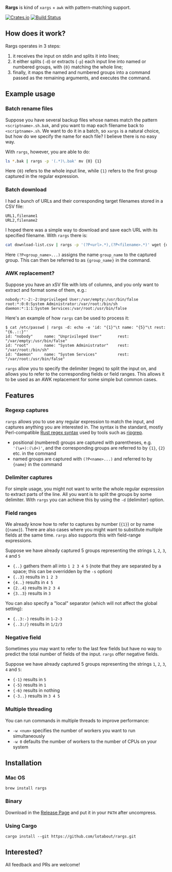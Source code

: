 **Rargs** is kind of `xargs` + `awk` with pattern-matching support.

[![Crates.io](https://img.shields.io/crates/v/rargs.svg)](https://crates.io/crates/rargs) [![Build Status](https://travis-ci.org/lotabout/rargs.svg?branch=master)](https://travis-ci.org/lotabout/rargs)

## How does it work?

Rargs operates in 3 steps:
1. it receives the input on stdin and splits it into lines;
2. it either splits (`-d`) or extracts (`-p`) each input line into named or numbered groups, with `{0}` matching the whole line;
3. finally, it maps the named and numbered groups into a command passed as the remaining arguments, and executes the command.

## Example usage

### Batch rename files

Suppose you have several backup files whose names match the pattern `<scriptname>.sh.bak`, and you want to map each filename back to `<scriptname>.sh`. We want to do it in a batch, so `xargs` is a natural choice, but how do we specify the name for each file? I believe there is no easy way.

With `rargs`, however, you are able to do:

```sh
ls *.bak | rargs -p '(.*)\.bak' mv {0} {1}
```

Here `{0}` refers to the whole input line, while `{1}` refers to the first group captured in the regular expression.

### Batch download

I had a bunch of URLs and their corresponding target filenames stored in a CSV file:

```
URL1,filename1
URL2,filename2
```

I hoped there was a simple way to download and save each URL with its specified filename. With `rargs` there is:

```sh
cat download-list.csv | rargs -p '(?P<url>.*),(?P<filename>.*)' wget {url} -O {filename}
```

Here `(?P<group_name>...)` assigns the name `group_name` to the captured group. This can then be referred to as `{group_name}` in the command.

### AWK replacement?

Suppose you have an xSV file with lots of columns, and you only want to extract and format some of them, e.g.:

```
nobody:*:-2:-2:Unprivileged User:/var/empty:/usr/bin/false
root:*:0:0:System Administrator:/var/root:/bin/sh
daemon:*:1:1:System Services:/var/root:/usr/bin/false
```

Here's an example of how `rargs` can be used to process it:

```
$ cat /etc/passwd | rargs -d: echo -e 'id: "{1}"\t name: "{5}"\t rest: "{6..::}"'
id: "nobody"     name: "Unprivileged User"       rest: "/var/empty:/usr/bin/false"
id: "root"       name: "System Administrator"    rest: "/var/root:/bin/sh"
id: "daemon"     name: "System Services"         rest: "/var/root:/usr/bin/false"
```

`rargs` allow you to specify the delimiter (regex) to split the input on, and allows you to refer to the corresponding fields or field ranges. This allows it to be used as an AWK replacement for some simple but common cases.

## Features

### Regexp captures

`rargs` allows you to use any regular expression to match the input, and captures anything you are interested in. The syntax is the standard, mostly Perl-compatible [Rust regex syntax](https://docs.rs/regex/0.2.10/regex/#syntax) used by tools such as [ripgrep](https://github.com/BurntSushi/ripgrep).
- positional (numbered) groups are captured with parentheses, e.g. `'(\w+):(\d+)'`, and the corresponding groups are referred to by `{1}`, `{2}` etc. in the command
- named groups are captured with `(?P<name>...)` and referred to by `{name}` in the command

### Delimiter captures

For simple usage, you might not want to write the whole regular expression to extract parts of the line. All you want is to split the groups by some delimiter. With `rargs` you can achieve this by using the `-d` (delimiter) option.

### Field ranges

We already know how to refer to captures by number (`{1}`) or by name (`{name}`). There are also cases where you might want to substitute multiple fields at the same time. `rargs` also supports this with field-range expressions.

Suppose we have already captured 5 groups representing the strings `1`, `2`, `3`, `4` and `5`

- `{..}` gathers them all into `1 2 3 4 5` (note that they are separated by a space; this can be overridden by the `-s` option)
- `{..3}` results in `1 2 3`
- `{4..}` results in `4 5`
- `{2..4}` results in `2 3 4`
- `{3..3}` results in `3`

You can also specify a "local" separator (which will not affect the global setting):

- `{..3:-}` results in `1-2-3`
- `{..3:/}` results in `1/2/3`

### Negative field

Sometimes you may want to refer to the last few fields but have no way to predict the total number of fields of the input. `rargs` offer negative fields.

Suppose we have already captured 5 groups representing the strings `1`, `2`, `3`, `4` and `5`:

- `{-1}` results in `5`
- `{-5}` results in `1`
- `{-6}` results in nothing
- `{-3..}` results in `3 4 5`

### Multiple threading

You can run commands in multiple threads to improve performance:

- `-w <num>` specifies the number of workers you want to run simultaneously
- `-w 0` defaults the number of workers to the number of CPUs on your system

## Installation

### Mac OS

```
brew install rargs
```

### Binary

Download in the [Release Page](https://github.com/lotabout/rargs/releases) and
put it in your `PATH` after uncompress.

### Using Cargo

```
cargo install --git https://github.com/lotabout/rargs.git
```

## Interested?

All feedback and PRs are welcome!

